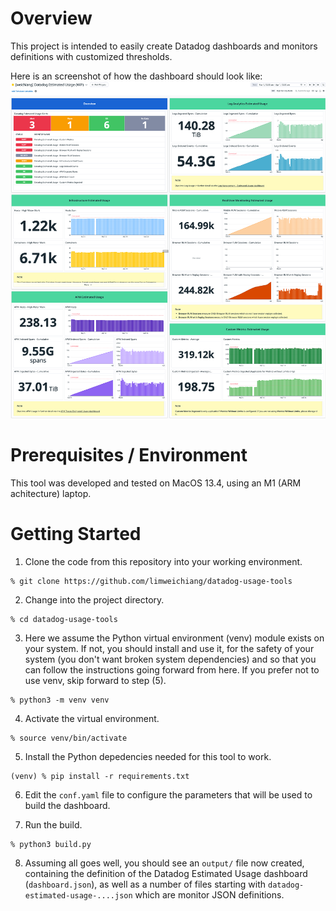 # Overview

This project is intended to easily create Datadog dashboards and monitors definitions with customized thresholds.

Here is an screenshot of how the dashboard should look like:
![Screenshot of the Estimated Usage Dashboard](/assets/images/dd-est-usage-dashboard.png)

# Prerequisites / Environment

This tool was developed and tested on MacOS 13.4, using an M1 (ARM achitecture) laptop. 

# Getting Started

1) Clone the code from this repository into your working environment.
```
% git clone https://github.com/limweichiang/datadog-usage-tools
```

2) Change into the project directory.
```
% cd datadog-usage-tools
```

3) Here we assume the Python virtual environment (venv) module exists on your system. If not, you should install and use it, for the safety of your system (you don't want broken system dependencies) and so that you can follow the instructions going forward from here. If you prefer not to use venv, skip forward to step (5).
```
% python3 -m venv venv
```

4) Activate the virtual environment.
```
% source venv/bin/activate 
```

5) Install the Python depedencies needed for this tool to work.
```
(venv) % pip install -r requirements.txt 
```

6) Edit the `conf.yaml` file to configure the parameters that will be used to build the dashboard.

7) Run the build.
```
% python3 build.py 
```

8) Assuming all goes well, you should see an `output/` file now created, containing the definition of the Datadog Estimated Usage dashboard (`dashboard.json`), as well as a number of files starting with `datadog-estimated-usage-....json` which are monitor JSON definitions.
